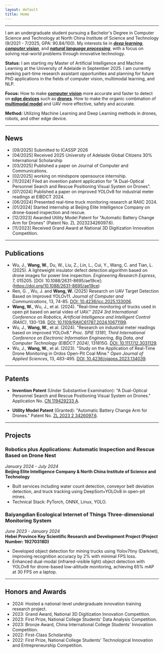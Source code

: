 ```yaml
---
layout: default
title: Home
---
```

---
I am an undergraduate student pursuing a Bachelor's Degree in Computer Science and Technology at North China Institute of Science and Technology (9/2021 - 7/2025, GPA: 90.84/100). My interests lie in ***<u>deep learning</u>***, ***<u>computer vision</u>***, and ***<u>natural language processing</u>***, with a focus on solving real-world problems through innovative technology.

**Status:** I am starting my Master of Artificial Intelligence and Machine Learning at the University of Adelaide in September 2025. I am currently seeking part-time research assistant opportunities and planning for future PhD applications in the fields of computer vision, multimodal learning, and NLP.

**Focus:**  How to make **<u>computer vision</u>** more accurate and faster to detect on **<u>edge devices</u>** such as **<u>drones</u>**. How to make the organic combination of **<u>multimodal model</u>** and UAV more effective, safety and accurate.

**Method:** Utilizing Machine Learning and Deep Learning methods in drones, robots, and other edge device.

---
## News
- [09/2025] Submitted to ICASSP 2026
- [04/2025] Received 2025 University of Adelaide Global Citizens 30% International Scholarship
- [03/2025] Published a paper on Journal of Computer and Communications.
- [02/2025] working on mindspore opensource internship.
- [11/2024] Filed an invention patent application for "A Dual-Optical Personnel Search and Rescue Positioning Visual System on Drones".
- [07/2024] Published a paper on improved YOLOv8 for industrial meter readings at EIBDCT 2024.
- [06/2024] Presented real-time truck monitoring research at RAIIC 2024.
- [01/2024] Started internship at Beijing Elite Intelligence Company on drone-based inspection and rescue.
- [12/2023] Awarded Utility Model Patent for "Automatic Battery Change Arm for Drones" (Patent No. ZL 202323426097.6).
- [11/2023] Received Grand Award at National 3D Digitization Innovation Competition.

---

## Publications
- Wu, J., **Wang, W.**, Du, W., Liu, Z., Lin, L., Cui, Y., Wang, C. and Tian, L. (2025). A lightweight insulator defect detection algorithm based on drone images for power line inspection. *Engineering Research Express*, 7, 015205. [DOI: 10.1088/2631-8695/ae19ce]:(https://doi.org/10.1088/2631-8695/ae19ce)
- Ren, G. , Wu, J. and **Wang, W.** (2025) Research on UAV Target Detection Based on Improved YOLOv11. *Journal of Computer and Communications*, 13, 74-85. [DOI: 10.4236/jcc.2025.133006](https://doi.org/10.4236/jcc.2025.133006).
- **Wang, W.**, Wu, J., et al. (2024). "Real-time monitoring of trucks used in open pit based on aerial video of UAV." *2024 3rd International Conference on Robotics, Artificial Intelligence and Intelligent Control (RAIIC)*, 130-138. [DOI: 10.1109/RAIIC61787.2024.10671199](https://doi.org/10.1109/RAIIC61787.2024.10671199).  
- Wu, J., **Wang, W.**, et al. (2024). "Research on industrial meter readings based on improved YOLOv8." *Proc. SPIE 13181, Third International Conference on Electronic Information Engineering, Big Data, and Computer Technology (EIBDCT 2024)*, 131815G. [DOI: 10.1117/12.3031129](https://doi.org/10.1117/12.3031129).
- Wu, J., **Wang, W.**, et al. (2023). "Study on the Application of Real-Time Drone Monitoring in Ordos Open-Pit Coal Mine." *Open Journal of Applied Sciences*, 13, 483-495. [DOI: 10.4236/ojapps.2023.134039](https://doi.org/10.4236/ojapps.2023.134039).  

---

## Patents

- **Invention Patent** (Under Substantive Examination): "A Dual-Optical Personnel Search and Rescue Positioning Visual System on Drones." Application No. [CN 119429233 A](https://worldwide.espacenet.com/publicationDetails/biblio?CC=CN&NR=119429233A&KC=A&FT=D).

- **Utility Model Patent** (Granted): "Automatic Battery Change Arm for Drones." Patent No. [ZL 2023 2 3426097.6](https://worldwide.espacenet.com/publicationDetails/biblio?CC=CN&NR=221214664U&KC=U&FT=D).


---

## Projects

### Robotics plus Applications: Automatic Inspection and Rescue Based on Drone Nest  

*January 2024 - July 2024*  
**Beijing Elite Intelligence Company & North China Institute of Science and Technology**  

- Built services including water count detection, conveyor belt deviation detection, and truck tracking using DeepSort+YOLOv8 in open-pit mines.  
- Technical Stack: PyTorch, ONNX, Linux, YOLO.

### Baiyangdian Ecological Internet of Things Three-dimensional Monitoring System  
*June 2023 - January 2024*  
**Hebei Province Key Scientific Research and Development Project (Project Number: 19270318D)**  
- Developed object detection for mining trucks using Yolov7tiny (Darknet), improving recognition accuracy by 2% with minimal FPS loss.  
- Enhanced dual-modal (infrared-visible light) object detection with YOLOv8 for drone-based low-altitude monitoring, achieving 65% mAP at 30 FPS on a laptop.

---

## Honors and Awards
- 2024: Hosted a national-level undergraduate innovation training research project.  
- 2023: Grand Award, National 3D Digitization Innovation Competition.  
- 2023: First Prize, National College Students' Data Analysis Competition.  
- 2023: Bronze Award, China International College Students' Innovation Competition.
- 2022: First-Class Scholarship
- 2022: First Prize, National College Students' Technological Innovation and Entrepreneurship Competition.
